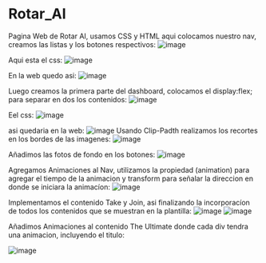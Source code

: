 # Rotar_AI
Pagina Web de Rotar AI, usamos CSS y HTML
aqui colocamos nuestro nav, creamos las listas y los botones respectivos: 
![image](https://github.com/user-attachments/assets/cd685092-c302-4c71-9233-9fd53ebeba05)

Aqui esta el css:
![image](https://github.com/user-attachments/assets/9ef93f33-5330-46fd-9fa4-e71481b1cc0a)

En la web quedo asi: 
![image](https://github.com/user-attachments/assets/fc459f4b-deb5-4574-8de0-2d93c08f3865)

Luego creamos la primera parte del dashboard, colocamos el display:flex; para separar en dos los contenidos:
![image](https://github.com/user-attachments/assets/62032f78-8499-4939-9b4e-62827dd485dc)

Eel css:
![image](https://github.com/user-attachments/assets/2966c313-9462-419e-ac10-dbd857dcb4aa)

asi quedaria en la web:
![image](https://github.com/user-attachments/assets/2614b2e0-bed0-499b-a8d2-ce1767c529cf)
Usando Clip-Padth realizamos los recortes en los bordes de las imagenes:
![image](https://github.com/user-attachments/assets/5e8c5b7d-ec6a-4cef-b5ec-361f2e38632c)

Añadimos las fotos de fondo en los botones:
![image](https://github.com/user-attachments/assets/f73d3e26-7cf1-4463-8711-0cae94863546)

Agregamos Animaciones al Nav, utilizamos la propiedad (animation) para agregar el tiempo de la animacion y transform para señalar la direccion en donde se iniciara la animacíon: 
![image](https://github.com/user-attachments/assets/5988021c-c020-47c1-b7af-d632b45eeb5f)

Implementamos el contenido Take y Join, asi finalizando la incorporacíon de todos los contenidos que se muestran en la plantilla:
![image](https://github.com/user-attachments/assets/afdb3249-685d-4055-b483-686ea09910ea)
![image](https://github.com/user-attachments/assets/4c18c81d-ce7b-4774-aafa-cbd53be24069)

Añadimos Animaciones al contenido The Ultimate donde cada div tendra una animacion, incluyendo el titulo:

![image](https://github.com/user-attachments/assets/4001ff8f-e79e-4bb3-a070-85d965575956)
